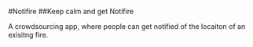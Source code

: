 #Notifire
##Keep calm and get Notifire

A crowdsourcing app, where people can get notified of the locaiton of an exisitng fire.